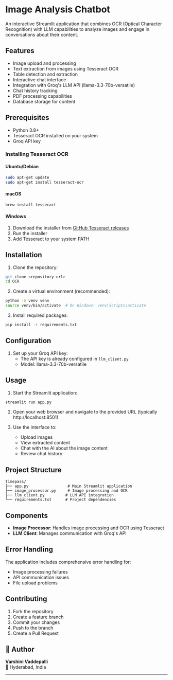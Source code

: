 # Image Analysis Chatbot

An interactive Streamlit application that combines OCR (Optical Character Recognition) with LLM capabilities to analyze images and engage in conversations about their content.

## Features

- Image upload and processing
- Text extraction from images using Tesseract OCR
- Table detection and extraction
- Interactive chat interface
- Integration with Groq's LLM API (llama-3.3-70b-versatile)
- Chat history tracking
- PDF processing capabilities
- Database storage for content

## Prerequisites

- Python 3.8+
- Tesseract OCR installed on your system
- Groq API key

### Installing Tesseract OCR

#### Ubuntu/Debian
```bash
sudo apt-get update
sudo apt-get install tesseract-ocr
```

#### macOS
```bash
brew install tesseract
```

#### Windows
1. Download the installer from [GitHub Tesseract releases](https://github.com/UB-Mannheim/tesseract/wiki)
2. Run the installer
3. Add Tesseract to your system PATH

## Installation

1. Clone the repository:
```bash
git clone <repository-url>
cd OCR
```

2. Create a virtual environment (recommended):
```bash
python -m venv venv
source venv/bin/activate  # On Windows: venv\Scripts\activate
```

3. Install required packages:
```bash
pip install -r requirements.txt
```

## Configuration

1. Set up your Groq API key:
   - The API key is already configured in `llm_client.py`
   - Model: llama-3.3-70b-versatile

## Usage

1. Start the Streamlit application:
```bash
streamlit run app.py
```

2. Open your web browser and navigate to the provided URL (typically http://localhost:8501)

3. Use the interface to:
   - Upload images
   - View extracted content
   - Chat with the AI about the image content
   - Review chat history

## Project Structure

```
timepass/
├── app.py                 # Main Streamlit application
├── image_processor.py     # Image processing and OCR
├── llm_client.py         # LLM API integration
└── requirements.txt      # Project dependencies
```

## Components

- **Image Processor**: Handles image processing and OCR using Tesseract
- **LLM Client**: Manages communication with Groq's API

## Error Handling

The application includes comprehensive error handling for:
- Image processing failures
- API communication issues
- File upload problems

## Contributing

1. Fork the repository
2. Create a feature branch
3. Commit your changes
4. Push to the branch
5. Create a Pull Request

## 🧠 Author

**Varshini Vaddepalli**    
📍 Hyderabad, India

---
